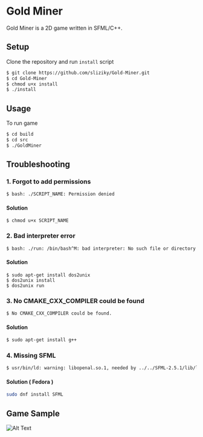 # Gold Miner

Gold Miner is a 2D game written in SFML/C++.

## Setup

Clone the repository and run ```install``` script

```bash
$ git clone https://github.com/sliziky/Gold-Miner.git
$ cd Gold-Miner
$ chmod u+x install
$ ./install
```

## Usage
To run game
```bash
$ cd build
$ cd src
$ ./GoldMiner
```
## Troubleshooting
### 1. Forgot to add permissions 
```bash
$ bash: ./SCRIPT_NAME: Permission denied
```
#### Solution 
```
$ chmod u+x SCRIPT_NAME
```

### 2. Bad interpreter error
```bash
$ bash: ./run: /bin/bash^M: bad interpreter: No such file or directory
```
#### Solution
```
$ sudo apt-get install dos2unix
$ dos2unix install
$ dos2unix run
```

### 3. No CMAKE_CXX_COMPILER could be found
```bash
$ No CMAKE_CXX_COMPILER could be found.
```
#### Solution
```bash
$ sudo apt-get install g++
```

### 4. Missing SFML
```bash
$ usr/bin/ld: warning: libopenal.so.1, needed by ../../SFML-2.5.1/lib/libsfml-audio.so.2.5.1, not found (try using -rpath or -rpath-link)
```
#### Solution ( Fedora )
```bash
sudo dnf install SFML
```

## Game Sample
![Alt Text](https://media.giphy.com/media/7NGa55eqCUPP7Nks9x/giphy.gif)



